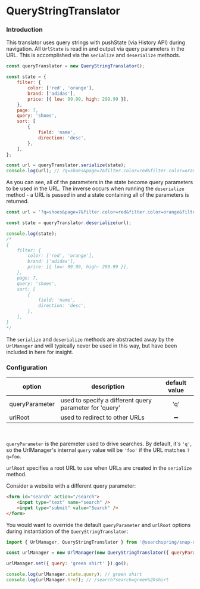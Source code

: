 # QueryStringTranslator
### Introduction

This translator uses query strings with pushState (via History API) during navigation. All `UrlState` is read in and output via query parameters in the URL. This is accomplished via the `serialize` and `deserialize` methods.

```js
const queryTranslator = new QueryStringTranslator();

const state = {
	filter: {
		color: ['red', 'orange'],
		brand: ['adidas'],
		price: [{ low: 99.99, high: 299.99 }],
	},
	page: 7,
	query: 'shoes',
	sort: [
		{
			field: 'name',
			direction: 'desc',
		},
	],
};

const url = queryTranslator.serialize(state);
console.log(url); // ?q=shoes&page=7&filter.color=red&filter.color=orange&filter.brand=adidas&filter.price.low=99.99&filter.price.high=299.99&sort.name=desc

```

As you can see, all of the parameters in the state become query parameters to be used in the URL. The inverse occurs when running the `deserialize` method - a URL is passed in and a state containing all of the parameters is returned.

```js
const url = '?q=shoes&page=7&filter.color=red&filter.color=orange&filter.brand=adidas&filter.price.low=99.99&filter.price.high=299.99&sort.name=desc';

const state = queryTranslator.deserialize(url);

console.log(state);
/*
{
	filter: {
		color: ['red', 'orange'],
		brand: ['adidas'],
		price: [{ low: 99.99, high: 299.99 }],
	},
	page: 7,
	query: 'shoes',
	sort: [
		{
			field: 'name',
			direction: 'desc',
		},
	],
}
*/
```

The `serialize` and `deserialize` methods are abstracted away by the `UrlManager` and will typically never be used in this way, but have been included in here for insight.

### Configuration

| option | description | default value |
|---|---|:---:|
| queryParameter | used to specify a different query parameter for 'query' | 'q' |
| urlRoot | used to redirect to other URLs | :heavy_minus_sign: |

<br>

`queryParameter` is the paremeter used to drive searches. By default, it's `'q'`, so the UrlManager's internal `query` value will be `'foo'` if the URL matches `?q=foo`.

`urlRoot` specifies a root URL to use when URLs are created in the `serialize` method.

Consider a website with a different query parameter:

```html
<form id="search" action="/search">
	<input type="text" name="search" />
	<input type="submit" value="Search" />
</form>
```

You would want to override the default `queryParameter` and `urlRoot` options during instantiation of the `QueryStringTranslator`:

```js
import { UrlManager, QueryStringTranslator } from '@searchspring/snap-url-manager';

const urlManager = new UrlManager(new QueryStringTranslator({ queryParameter: 'search', urlRoot: '/search' }));

urlManager.set({ query: 'green shirt' }).go();

console.log(urlManager.state.query); // green shirt
console.log(urlManager.href); // /search?search=green%20shirt
```
